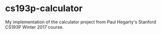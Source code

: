 # cs193p-calculator
My implementation of the calculator project from Paul Hegarty's Stanford CS193P Winter 2017 course.
